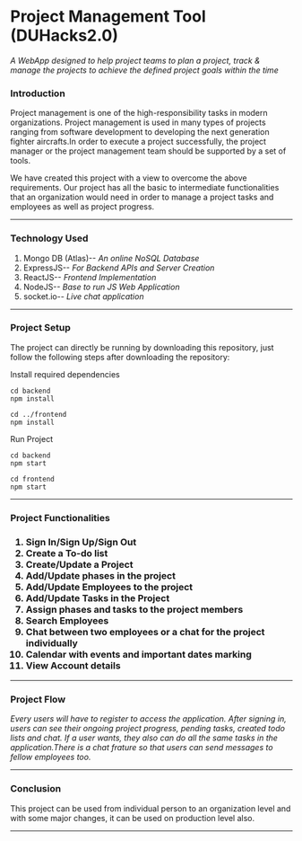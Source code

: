 <h1>Project Management Tool (DUHacks2.0)</h1>
<i>A WebApp designed to help project teams to plan a project, track & manage the projects to achieve the defined project goals within the time</i>

<h3>Introduction</h3>

<p>Project management is one of the high-responsibility tasks in modern organizations. Project management is used in many types of projects ranging from software development to developing the next generation fighter aircrafts.In order to execute a project successfully, the project manager or the project management team should be supported by a set of tools.</p>

<p>We have created this project with a view to overcome the above requirements. Our project has all the basic to intermediate functionalities that an organization would need in order to manage a project tasks and employees as well as project progress.</p>
<hr>

<h3>Technology Used</h3>

<ol>
<li>Mongo DB (Atlas)-- <i>An online NoSQL Database</i></li>
<li>ExpressJS-- <i>For Backend APIs and Server Creation</i></li>
<li>ReactJS-- <i>Frontend Implementation</i></li>
<li>NodeJS-- <i>Base to run JS Web Application</i></li>
<li>socket.io-- <i>Live chat application</i></li>
</ol>
<hr>

<h3>Project Setup</h3>

<p>The project can directly be running by downloading this repository, just follow the following steps after downloading the repository:</p>

Install required dependencies
```
cd backend
npm install

cd ../frontend
npm install
```

Run Project
```
cd backend
npm start

cd frontend
npm start
```

<hr>
<h3> Project Functionalities <h3>
  
<ol>
  <li>Sign In/Sign Up/Sign Out</li>
  <li>Create a To-do list</li>
  <li>Create/Update a Project</li>
  <li>Add/Update phases in the project</li>
  <li>Add/Update Employees to the project</li>
  <li>Add/Update Tasks in the Project</li>
  <li>Assign phases and tasks to the project members</li>
  <li>Search Employees</li>
  <li>Chat between two employees or a chat for the project individually</li>
  <li>Calendar with events and important dates marking</li>
  <li>View Account details</li>
</ol>
<hr>
  
<h3>Project Flow</h3>
  
<p><i>Every users will have to register to access the application. After signing in, users can see their ongoing project progress, pending tasks, created todo lists and chat. If a user wants, they also can do all the same tasks in the application.There is a chat frature so that users can send messages to fellow employees too.</i></p>
<hr>
  
<h3>Conclusion </h3>
 
  <p>This project can be used from individual person to an organization level and with some major changes, it can be used on production level also.</p>
  <hr>
